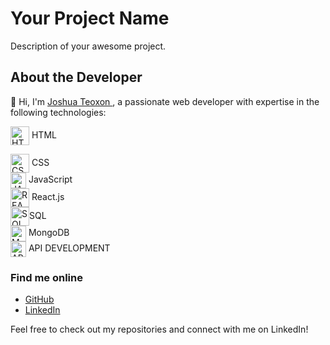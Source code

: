 # Your Project Name

Description of your awesome project.

## About the Developer
👋 Hi, I'm [Joshua Teoxon ](https://github.com/choxii13), a passionate web developer with expertise in the following technologies:
<p><img align="center" src="https://www.svgrepo.com/show/452228/html-5.svg" height="30" width="30" alt="HTML"/> HTML </p>
<div> 
<img align="center" src="https://www.svgrepo.com/show/303481/css-3-logo.svg" height="30" width="30" alt="CSS"/> CSS 
</div>

<div>
<img align="center" src="https://www.svgrepo.com/show/353925/javascript.svg" height="25" width="25" alt="JAVASCRIPT"/> JavaScript 
</div>

<div>
<img align="center" src="https://www.svgrepo.com/show/493719/react-javascript-js-framework-facebook.svg" height="30" width="30" alt="REACT"/> React.js 
</div>

<div>
<img align="center" src="https://www.svgrepo.com/show/331761/sql-database-sql-azure.svg" height="30" width="30" alt="SQL"/>SQL 
</div>

<div>
<img align="center" src="https://www.svgrepo.com/show/439231/mongodb.svg" height="25" width="25" alt="MONGODB"/> MongoDB 
</div>

<div>
<img align="center" src="https://www.svgrepo.com/show/261808/api.svg" height="25" width="25" alt="API"/> API DEVELOPMENT
</div>
  

### Find me online

- [GitHub](https://github.com/your-username)
- [LinkedIn](https://www.linkedin.com/in/your-linkedin-profile)

Feel free to check out my repositories and connect with me on LinkedIn!
